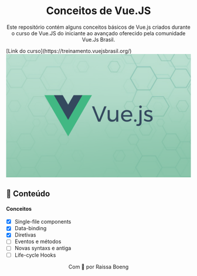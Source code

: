 <h1 align="center">Conceitos de Vue.JS</h1> 
<p align="center">Este repositório contém alguns conceitos básicos de Vue.js criados durante o curso de Vue.JS do iniciante ao avançado oferecido pela comunidade Vue.Js Brasil.</p>
[Link do curso](https://treinamento.vuejsbrasil.org/)

<img src=".github/vue.png">

## 📃 Conteúdo

#### Conceitos

- [x] Single-file components
- [x] Data-binding
- [x] Diretivas
- [ ] Eventos e métodos
- [ ] Novas syntaxs e antiga
- [ ] Life-cycle Hooks

<p align="center">Com 💜 por Raissa Boeng</p>
